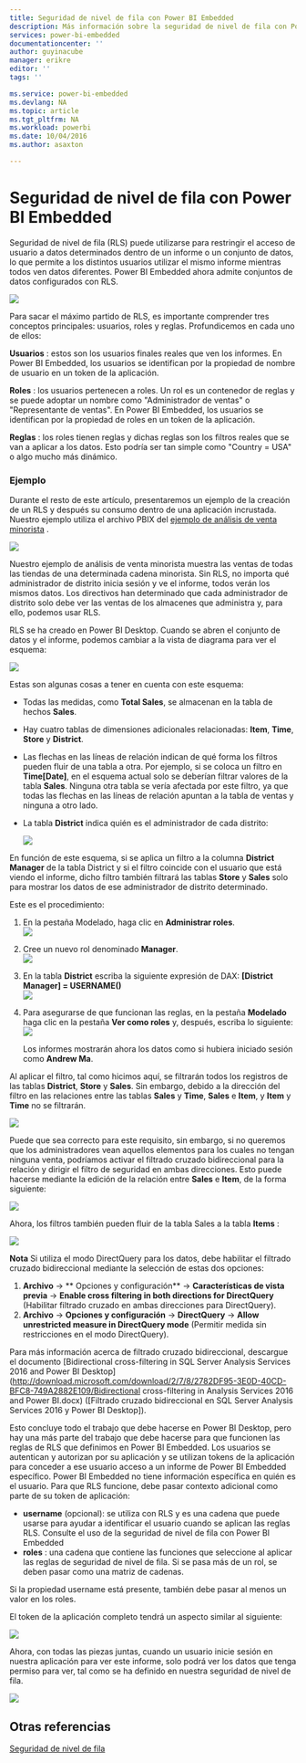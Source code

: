 ```yaml
---
title: Seguridad de nivel de fila con Power BI Embedded
description: Más información sobre la seguridad de nivel de fila con Power BI Embedded
services: power-bi-embedded
documentationcenter: ''
author: guyinacube
manager: erikre
editor: ''
tags: ''

ms.service: power-bi-embedded
ms.devlang: NA
ms.topic: article
ms.tgt_pltfrm: NA
ms.workload: powerbi
ms.date: 10/04/2016
ms.author: asaxton

---
```

# <a name="row-level-security-with-power-bi-embedded"></a>Seguridad de nivel de fila con Power BI Embedded
Seguridad de nivel de fila (RLS) puede utilizarse para restringir el acceso de usuario a datos determinados dentro de un informe o un conjunto de datos, lo que permite a los distintos usuarios utilizar el mismo informe mientras todos ven datos diferentes. Power BI Embedded ahora admite conjuntos de datos configurados con RLS.

![](media\\power-bi-embedded-rls\\pbi-embedded-rls-flow-1.png)

Para sacar el máximo partido de RLS, es importante comprender tres conceptos principales: usuarios, roles y reglas. Profundicemos en cada uno de ellos:

**Usuarios** : estos son los usuarios finales reales que ven los informes. En Power BI Embedded, los usuarios se identifican por la propiedad de nombre de usuario en un token de la aplicación.

**Roles** : los usuarios pertenecen a roles. Un rol es un contenedor de reglas y se puede adoptar un nombre como "Administrador de ventas" o "Representante de ventas". En Power BI Embedded, los usuarios se identifican por la propiedad de roles en un token de la aplicación.

**Reglas** : los roles tienen reglas y dichas reglas son los filtros reales que se van a aplicar a los datos. Esto podría ser tan simple como "Country = USA" o algo mucho más dinámico.

### <a name="example"></a>Ejemplo
Durante el resto de este artículo, presentaremos un ejemplo de la creación de un RLS y después su consumo dentro de una aplicación incrustada. Nuestro ejemplo utiliza el archivo PBIX del [ejemplo de análisis de venta minorista](http://go.microsoft.com/fwlink/?LinkID=780547) .

![](media\\power-bi-embedded-rls\\pbi-embedded-rls-scenario-2.png)

Nuestro ejemplo de análisis de venta minorista muestra las ventas de todas las tiendas de una determinada cadena minorista. Sin RLS, no importa qué administrador de distrito inicia sesión y ve el informe, todos verán los mismos datos. Los directivos han determinado que cada administrador de distrito solo debe ver las ventas de los almacenes que administra y, para ello, podemos usar RLS.

RLS se ha creado en Power BI Desktop. Cuando se abren el conjunto de datos y el informe, podemos cambiar a la vista de diagrama para ver el esquema:

![](media\\power-bi-embedded-rls\\pbi-embedded-rls-diagram-view-3.png)

Estas son algunas cosas a tener en cuenta con este esquema:

* Todas las medidas, como **Total Sales**, se almacenan en la tabla de hechos **Sales**.
* Hay cuatro tablas de dimensiones adicionales relacionadas: **Item**, **Time**, **Store** y **District**.
* Las flechas en las líneas de relación indican de qué forma los filtros pueden fluir de una tabla a otra. Por ejemplo, si se coloca un filtro en **Time[Date]**, en el esquema actual solo se deberían filtrar valores de la tabla **Sales**. Ninguna otra tabla se vería afectada por este filtro, ya que todas las flechas en las líneas de relación apuntan a la tabla de ventas y ninguna a otro lado.
* La tabla **District** indica quién es el administrador de cada distrito:
  
  ![](media\\power-bi-embedded-rls\\pbi-embedded-rls-district-table-4.png)

En función de este esquema, si se aplica un filtro a la columna **District Manager** de la tabla District y si el filtro coincide con el usuario que está viendo el informe, dicho filtro también filtrará las tablas **Store** y **Sales** solo para mostrar los datos de ese administrador de distrito determinado.

Este es el procedimiento:

1. En la pestaña Modelado, haga clic en **Administrar roles**.  
   ![](media\\power-bi-embedded-rls\\pbi-embedded-rls-modeling-tab-5.png)
2. Cree un nuevo rol denominado **Manager**.  
   ![](media\\power-bi-embedded-rls\\pbi-embedded-rls-manager-role-6.png)
3. En la tabla **District** escriba la siguiente expresión de DAX: **[District Manager] = USERNAME()**  
   ![](media\\power-bi-embedded-rls\\pbi-embedded-rls-manager-role-7.png)
4. Para asegurarse de que funcionan las reglas, en la pestaña **Modelado** haga clic en la pestaña **Ver como roles** y, después, escriba lo siguiente:  
   ![](media\\power-bi-embedded-rls\\pbi-embedded-rls-view-as-roles-8.png)
   
   Los informes mostrarán ahora los datos como si hubiera iniciado sesión como **Andrew Ma**.

Al aplicar el filtro, tal como hicimos aquí, se filtrarán todos los registros de las tablas **District**, **Store** y **Sales**. Sin embargo, debido a la dirección del filtro en las relaciones entre las tablas **Sales** y **Time**, **Sales** e **Item**, y **Item** y **Time** no se filtrarán.

![](media\\power-bi-embedded-rls\\pbi-embedded-rls-diagram-view-9.png)

Puede que sea correcto para este requisito, sin embargo, si no queremos que los administradores vean aquellos elementos para los cuales no tengan ninguna venta, podríamos activar el filtrado cruzado bidireccional para la relación y dirigir el filtro de seguridad en ambas direcciones. Esto puede hacerse mediante la edición de la relación entre **Sales** e **Item**, de la forma siguiente:

![](media\\power-bi-embedded-rls\\pbi-embedded-rls-edit-relationship-10.png)

Ahora, los filtros también pueden fluir de la tabla Sales a la tabla **Items** :

![](media\\power-bi-embedded-rls\\pbi-embedded-rls-diagram-view-11.png)

**Nota** Si utiliza el modo DirectQuery para los datos, debe habilitar el filtrado cruzado bidireccional mediante la selección de estas dos opciones:

1. **Archivo** -> ** Opciones y configuración** -> **Características de vista previa** -> **Enable cross filtering in both directions for DirectQuery** (Habilitar filtrado cruzado en ambas direcciones para DirectQuery).
2. **Archivo** -> **Opciones y configuración** -> **DirectQuery** -> **Allow unrestricted measure in DirectQuery mode** (Permitir medida sin restricciones en el modo DirectQuery).

Para más información acerca de filtrado cruzado bidireccional, descargue el documento [Bidirectional cross-filtering in SQL Server Analysis Services 2016 and Power BI Desktop](http://download.microsoft.com/download/2/7/8/2782DF95-3E0D-40CD-BFC8-749A2882E109/Bidirectional cross-filtering in Analysis Services 2016 and Power BI.docx) ([Filtrado cruzado bidireccional en SQL Server Analysis Services 2016 y Power BI Desktop]).

Esto concluye todo el trabajo que debe hacerse en Power BI Desktop, pero hay una más parte del trabajo que debe hacerse para que funcionen las reglas de RLS que definimos en Power BI Embedded. Los usuarios se autentican y autorizan por su aplicación y se utilizan tokens de la aplicación para conceder a ese usuario acceso a un informe de Power BI Embedded específico. Power BI Embedded no tiene información específica en quién es el usuario. Para que RLS funcione, debe pasar contexto adicional como parte de su token de aplicación:

* **username** (opcional): se utiliza con RLS y es una cadena que puede usarse para ayudar a identificar el usuario cuando se aplican las reglas RLS. Consulte el uso de la seguridad de nivel de fila con Power BI Embedded
* **roles** : una cadena que contiene las funciones que seleccione al aplicar las reglas de seguridad de nivel de fila. Si se pasa más de un rol, se deben pasar como una matriz de cadenas.

Si la propiedad username está presente, también debe pasar al menos un valor en los roles.

El token de la aplicación completo tendrá un aspecto similar al siguiente:

![](media\\power-bi-embedded-rls\\pbi-embedded-rls-app-token-string-12.png)

Ahora, con todas las piezas juntas, cuando un usuario inicie sesión en nuestra aplicación para ver este informe, solo podrá ver los datos que tenga permiso para ver, tal como se ha definido en nuestra seguridad de nivel de fila.

![](media\\power-bi-embedded-rls\\pbi-embedded-rls-dashboard-13.png)

## <a name="see-also"></a>Otras referencias
[Seguridad de nivel de fila](https://powerbi.microsoft.com/en-us/documentation/powerbi-admin-rls/)

<!--HONumber=Oct16_HO2-->


